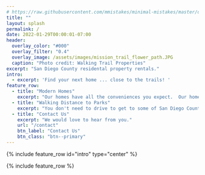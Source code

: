 ```yaml
---
# https://raw.githubusercontent.com/mmistakes/minimal-mistakes/master/docs/_pages/splash-page.md
title: ""
layout: splash
permalink: /
date: 2022-01-29T00:00:01-07:00
header:
  overlay_color: "#000"
  overlay_filter: "0.4"
  overlay_image: /assets/images/mission_trail_flower_path.JPG
  caption: "Photo credit: Walking Trail Properties"
excerpt: "San Diego County residental property rentals."
intro: 
  - excerpt: 'Find your next home ... close to the trails! '
feature_row:
  - title: "Modern Homes"
    excerpt: "Our homes have all the conveniences you expect.  Our homes are less than 5 years old and are very energy efficient."
  - title: "Walking Distance to Parks"
    excerpt: "You don't need to drive to get to some of San Diego County's best parks.  Step outside your door and you are already in the great outdoors!"
  - title: "Contact Us"
    excerpt: "We would love to hear from you."
    url: "/contact"
    btn_label: "Contact Us"
    btn_class: "btn--primary"
---
```


{% include feature_row id="intro" type="center" %}

{% include feature_row %}